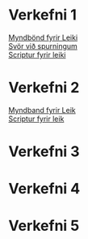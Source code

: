 # Verkefni 1
 [Myndbönd fyrir Leiki](./Verkefni1/verkefni1.md)<br>
 [Svör við spurningum](./Verkefni1/Svör.md)<br>
 [Scriptur fyrir leiki](./Verkefni1/scripts/)<br>


# Verkefni 2
[Myndband fyrir Leik](./Verkefni2/verkefni2.md)<br>
[Scriptur fyrir leik](./Verkefni2/Scripts/)<br>

# Verkefni 3

# Verkefni 4

# Verkefni 5
